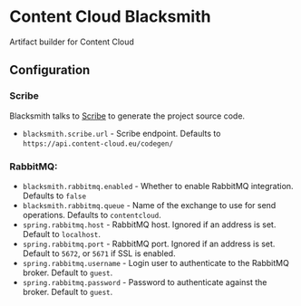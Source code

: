 # Content Cloud Blacksmith

Artifact builder for Content Cloud

## Configuration

### Scribe

Blacksmith talks to [Scribe](https://github.com/xenit-eu/contentcloud-scribe) to generate the project source code.

* `blacksmith.scribe.url` - Scribe endpoint. Defaults to `https://api.content-cloud.eu/codegen/`

### RabbitMQ:

* `blacksmith.rabbitmq.enabled` - Whether to enable RabbitMQ integration. Defaults to `false`
* `blacksmith.rabbitmq.queue` - Name of the exchange to use for send operations. Defaults to `contentcloud`.
* `spring.rabbitmq.host` - RabbitMQ host. Ignored if an address is set. Default to `localhost`.
* `spring.rabbitmq.port` - RabbitMQ port. Ignored if an address is set. Default to `5672`, or `5671` if SSL is enabled.
* `spring.rabbitmq.username` - Login user to authenticate to the RabbitMQ broker. Default to `guest`.
* `spring.rabbitmq.password` - Password to authenticate against the broker. Default to `guest`.
